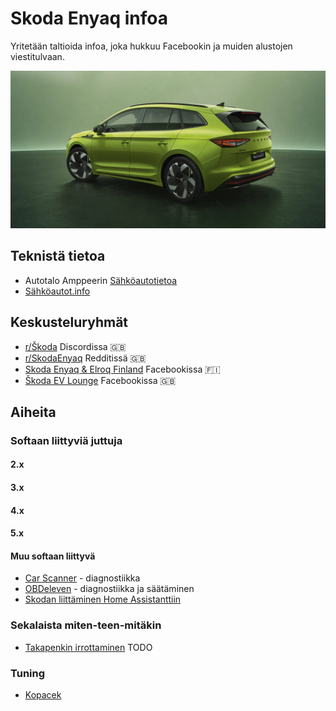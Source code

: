 # Skoda Enyaq infoa

Yritetään taltioida infoa, joka hukkuu Facebookin ja muiden alustojen viestitulvaan.

![banneri.jpg](kuvat/banneri.jpg)

## Teknistä tietoa

- Autotalo Amppeerin [Sähköautotietoa](https://www.autotaloampeeri.fi/sahkoautotietoa/) 
- [Sähköautot.info](https://xn--shkautot-0za6p.info/ajoneuvot/skoda/enyaq)

## Keskusteluryhmät

- [r/Škoda](https://discord.gg/BYQSVnHUh7) Discordissa 🇬🇧
- [r/SkodaEnyaq](https://www.reddit.com/r/SkodaEnyaq/) Redditissä 🇬🇧
- [Skoda Enyaq & Elroq Finland](https://www.facebook.com/groups/613981782753087) Facebookissa 🇫🇮
- [Škoda EV Lounge](https://www.facebook.com/groups/skodaevlounge) Facebookissa 🇬🇧

## Aiheita

### Softaan liittyviä juttuja

#### 2.x

#### 3.x

#### 4.x

#### 5.x

#### Muu softaan liittyvä

- [Car Scanner](https://www.carscanner.info/) - diagnostiikka
- [OBDeleven](https://obdeleven.com/) - diagnostiikka ja säätäminen
- [Skodan liittäminen Home Assistanttiin](https://github.com/back-2-95/skoda-enyaq-fi/wiki/Home-Assistant)

### Sekalaista miten-teen-mitäkin

- [Takapenkin irrottaminen](https://github.com/back-2-95/skoda-enyaq-fi/wiki/Takapenkin-irrottaminen) TODO

### Tuning

- [Kopacek](https://www.kopacek.com/fi/skoda/enyaq/)
